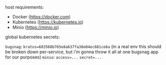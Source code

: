 host requirements:
- Docker (https://docker.com)
- Kubernetes (https://kubernetes.io)
- Minio (https://minio.io)

global kubernetes secrets:

`bugsnag`: `kratos=683568b765e8a637fa38e04ec681ce6a` (in a real env this should be broken down per-service, but i'm gonna throw it all at one bugsnag app for our purposes)
`minio`: `access=...` `secret=...`

